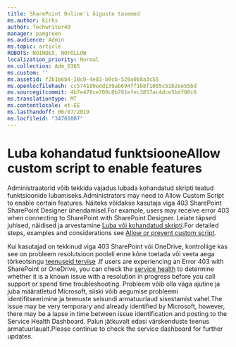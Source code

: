 ```yaml
---
title: SharePoint Online'i õiguste tasemed
ms.author: kirks
author: Techwriter40
manager: pamgreen
ms.audience: Admin
ms.topic: article
ROBOTS: NOINDEX, NOFOLLOW
localization_priority: Normal
ms.collection: Adm_O365
ms.custom: ''
ms.assetid: f2b1b6b4-10c9-4e83-b9cb-529a0b8a3c55
ms.openlocfilehash: cc574180edd139ab694ff1b8f1085c51b2ee55bd
ms.sourcegitcommit: 4b7e478ce700c0b781efec3857ac4dce5bdf00c6
ms.translationtype: MT
ms.contentlocale: et-EE
ms.lasthandoff: 06/07/2019
ms.locfileid: "34761007"
---
```

# <a name="allow-custom-script-to-enable-features"></a><span data-ttu-id="92a73-102">Luba kohandatud funktsioone</span><span class="sxs-lookup"><span data-stu-id="92a73-102">Allow custom script to enable features</span></span>

<span data-ttu-id="92a73-103">Administraatorid võib tekkida vajadus lubada kohandatud skripti teatud funktsioonide lubamiseks.</span><span class="sxs-lookup"><span data-stu-id="92a73-103">Administrators may need to Allow Custom Script to enable certain features.</span></span> <span data-ttu-id="92a73-104">Näiteks võidakse kasutaja viga 403 SharePoint SharePoint Designer ühendamisel.</span><span class="sxs-lookup"><span data-stu-id="92a73-104">For example, users may receive error 403 when connecting to SharePoint with SharePoint Designer.</span></span> <span data-ttu-id="92a73-105">Leiate täpsed juhised, näidised ja arvestamine [Luba või kohandatud skripti](https://docs.microsoft.com/sharepoint/allow-or-prevent-custom-script).</span><span class="sxs-lookup"><span data-stu-id="92a73-105">For detailed steps, examples and considerations see [Allow or prevent custom script](https://docs.microsoft.com/sharepoint/allow-or-prevent-custom-script).</span></span>

<span data-ttu-id="92a73-106">Kui kasutajad on tekkinud viga 403 SharePoint või OneDrive, kontrollige kas see on probleem resolutsioon pooleli enne kõne toetada või veeta aega tõrkeotsingu [teenuseid tervise](https://admin.microsoft.com/AdminPortal/Home#/servicehealth) .</span><span class="sxs-lookup"><span data-stu-id="92a73-106">If users are experiencing an Error 403 with SharePoint or OneDrive, you can check the [service health](https://admin.microsoft.com/AdminPortal/Home#/servicehealth)  to determine whether it is a known issue with a resolution in progress before you call support or spend time troubleshooting.</span></span> <span data-ttu-id="92a73-107">Probleem võib olla väga ajutine ja juba määratletud Microsoft, siiski võib aegumise probleemi identifitseerimine ja teenuste seisundi armatuurlaud sisestamist vahel.</span><span class="sxs-lookup"><span data-stu-id="92a73-107">The issue may be very temporary and already identified by Microsoft, however, there may be a lapse in time between issue identification and posting to the Service Health Dashboard.</span></span> <span data-ttu-id="92a73-108">Palun jätkuvalt edasi värskenduste teenus armatuurlaualt.</span><span class="sxs-lookup"><span data-stu-id="92a73-108">Please continue to check the service dashboard for further updates.</span></span>

